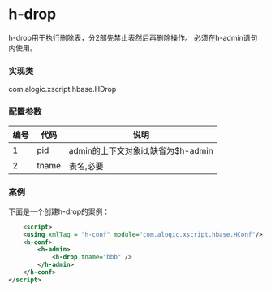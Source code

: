 h-drop
========

h-drop用于执行删除表，分2部先禁止表然后再删除操作。
必须在h-admin语句内使用。


### 实现类

com.alogic.xscript.hbase.HDrop


### 配置参数

| 编号 | 代码 | 说明 |
| ---- | ---- | ---- |
| 1 | pid | admin的上下文对象id,缺省为$h-admin | 
| 2 | tname | 表名,必要 | 


### 案例

下面是一个创建h-drop的案例：

```xml
	<script>
	<using xmlTag = "h-conf" module="com.alogic.xscript.hbase.HConf"/>
	<h-conf>
		<h-admin>
			<h-drop tname="bbb" />
		</h-admin>
	</h-conf>
</script>
```
